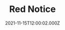 ---
title: "Red Notice"
year: 2021
date: 2021-11-15T12:00:02.000Z
permalink: /almanac/movies/2021-11-15-red-notice/index.html
link: https://letterboxd.com/rknightuk/film/red-notice/
rating: 3
---